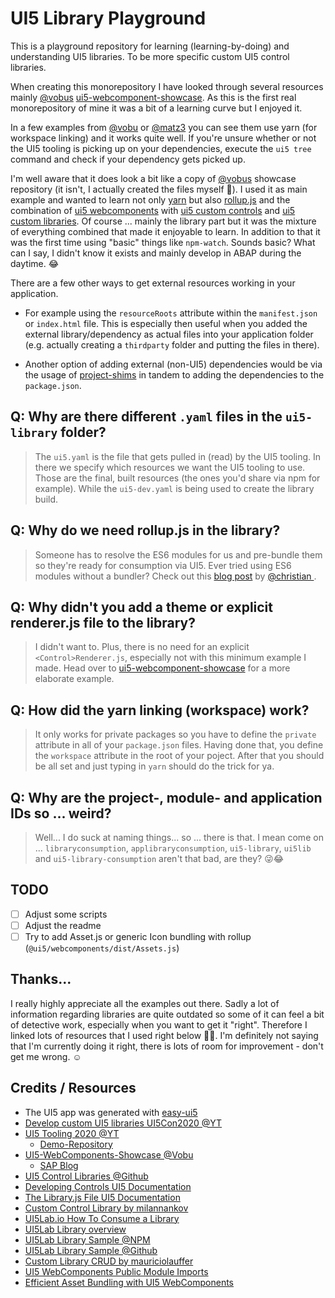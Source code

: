 # UI5 Library Playground

This is a playground repository for learning (learning-by-doing) and understanding UI5 libraries. To be more specific custom UI5 control libraries.

When creating this monorepository I have looked through several resources mainly [@vobus](https://github.com/vobu) [ui5-webcomponent-showcase](https://github.com/vobu/ui5-webcomponents-showcase). As this is the first real monorepository of mine it was a bit of a learning curve but I enjoyed it.

In a few examples from [@vobu](https://github.com/vobu) or [@matz3](https://github.com/matz3/) you can see them use yarn (for workspace linking) and it works quite well. If you're unsure whether or not the UI5 tooling is picking up on your dependencies, execute the `ui5 tree` command and check if your dependency gets picked up.

I'm well aware that it does look a bit like a copy of [@vobus](https://github.com/vobu) showcase repository (it isn't, I actually created the files myself 👀). I used it as main example and wanted to learn not only [yarn](https://yarnpkg.com/) but also [rollup.js](https://rollupjs.org/guide/en/) and the combination of [ui5 webcomponents](https://sap.github.io/ui5-webcomponents/) with [ui5 custom controls](https://sapui5.hana.ondemand.com/#/topic/8dcab0011d274051808f959800cabf9f) and [ui5 custom libraries](https://github.com/SAP/openui5/blob/dc225e1c87bcdfe64e6c67972f6a7bd561cc00d7/docs/controllibraries.md). Of course ... mainly the library part but it was the mixture of everything combined that made it enjoyable to learn. In addition to that it was the first time using "basic" things like `npm-watch`. Sounds basic? What can I say, I didn't know it exists and mainly develop in ABAP during the daytime. 😂 

There are a few other ways to get external resources working in your application. 

- For example using the `resourceRoots` attribute within the `manifest.json` or `index.html` file. This is especially then useful when you added the external library/dependency as actual files into your application folder (e.g. actually creating a `thirdparty` folder and putting the files in there).

- Another option of adding external (non-UI5) dependencies would be via the usage of [project-shims](https://sap.github.io/ui5-tooling/pages/extensibility/ProjectShims/) in tandem to adding the dependencies to the `package.json`.

## Q: Why are there different `.yaml` files in the `ui5-library` folder?
> The `ui5.yaml` is the file that gets pulled in (read) by the UI5 tooling. In there we specify which resources we want the UI5 tooling to use. Those are the final, built resources (the ones you'd share via npm for example). While the `ui5-dev.yaml` is being used to create the library build.

## Q: Why do we need rollup.js in the library?
> Someone has to resolve the ES6 modules for us and pre-bundle them so they're ready for consumption via UI5. Ever tried using ES6 modules without a bundler? Check out this [blog post](https://blogs.sap.com/2020/12/30/using-ui5-web-components-without-any-framework) by [@christian ](https://github.com/christianp86).

## Q: Why didn't you add a theme or explicit renderer.js file to the library?
> I didn't want to. Plus, there is no need for an explicit `<Control>Renderer.js`, especially not with this minimum example I made. Head over to [ui5-webcomponent-showcase](https://github.com/vobu/ui5-webcomponents-showcase) for a more elaborate example.

## Q: How did the yarn linking (workspace) work?
> It only works for private packages so you have to define the `private` attribute in all of your `package.json` files. Having done that, you define the `workspace` attribute in the root of your poject. After that you should be all set and just typing in `yarn` should do the trick for ya.

## Q: Why are the project-, module- and application IDs so ... weird?
> Well... I do suck at naming things... so ... there is that. I mean come on ... `libraryconsumption`, `applibraryconsumption`, `ui5-library`, `ui5lib` and `ui5-library-consumption` aren't that bad, are they? 😜😂

## TODO

- [ ] Adjust some scripts
- [ ] Adjust the readme
- [ ] Try to add Asset.js or generic Icon bundling with rollup (`@ui5/webcomponents/dist/Assets.js`)

## Thanks...
I really highly appreciate all the examples out there. Sadly a lot of information regarding libraries are quite outdated so some of it can feel a bit of detective work, especially when you want to get it "right". Therefore I linked lots of resources that I used right below 🔽🔽. I'm definitely not saying that I'm currently doing it right, there is lots of room for improvement - don't get me wrong. ☺
## Credits / Resources
- The UI5 app was generated with [easy-ui5](https://github.com/SAP)
- [Develop custom UI5 libraries UI5Con2020 @YT](https://www.youtube.com/watch?v=g3Zskx4MKI0)
- [UI5 Tooling 2020 @YT](https://www.youtube.com/watch?v=8IHoVJLKN34)
  - [Demo-Repository](https://github.com/matz3/ui5con20-ui5-tooling/tree/master/demo-project)
- [UI5-WebComponents-Showcase @Vobu](https://github.com/vobu/ui5-webcomponents-showcase)
  - [SAP Blog](https://blogs.sap.com/2020/03/06/ui5-with-ui5-web-components/)
- [UI5 Control Libraries @Github](https://github.com/SAP/openui5/blob/dc225e1c87bcdfe64e6c67972f6a7bd561cc00d7/docs/controllibraries.md)
- [Developing Controls UI5 Documentation](https://sapui5.hana.ondemand.com/#/topic/8dcab0011d274051808f959800cabf9f)
- [The Library.js File UI5 Documentation](https://sapui5.hana.ondemand.com/#/topic/bd039ed5f99e4d3f8d020b0da62f9d85)
- [Custom Control Library by milannankov](https://github.com/milannankov/sap-ui5-custom-control-library-seed)
- [UI5Lab.io How To Consume a Library](https://ui5lab.io/docs/#/how_to/consume_library)
- [UI5Lab Library overview](https://ui5lab.io/browser/index.html)
- [UI5Lab Library Sample @NPM](https://www.npmjs.com/package/ui5lab-library-simple)
- [UI5Lab Library Sample @Github](https://github.com/UI5Lab/UI5Lab-library-simple)
- [Custom Library CRUD by mauriciolauffer](https://github.com/mauriciolauffer/openui5-model-json-crud)
- [UI5 WebComponents Public Module Imports](https://sap.github.io/ui5-webcomponents/playground/docs/public-module-imports/#internationalization)
- [Efficient Asset Bundling with UI5 WebComponents](https://github.com/SAP/ui5-webcomponents/blob/master/docs/Assets.md#bundling)
